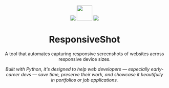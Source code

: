 <div align="center">
    <img src="https://go-skill-icons.vercel.app/api/icons?i=python"/>
    <img height="48" src="https://github.com/user-attachments/assets/409b0d4f-bbe3-4f56-b3c3-ad61ffaa362a"/>
    <img src="https://go-skill-icons.vercel.app/api/icons?i=javascript"/>
</div>

<div align="center">
  
  <h1>ResponsiveShot</h1>
A tool that automates capturing responsive screenshots of websites across responsive device sizes. 
<p>
<i>Built with Python, it's designed to help web developers — especially early-career devs — save time, preserve their work, and showcase it beautifully in portfolios or job applications.</i>
</p>

</div>  
